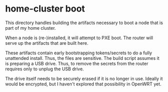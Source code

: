 # home-cluster boot

This directory handles building the artifacts necessary to boot a node that is part of my home cluster.

When a node is (re-)installed, it will attempt to PXE boot. The router will serve up the artifacts that are built here.

These artifacts contain early bootstrapping tokens/secrets to do a fully unattended install. Thus, the files are sensitive. The build script assumes it is preparing a USB drive. Thus, to remove the secrets from the router requires only to unplug the USB drive.

The drive itself needs to be securely erased if it is no longer in use. Ideally it would be encrypted, but I haven't explored that possibility in OpenWRT yet.
